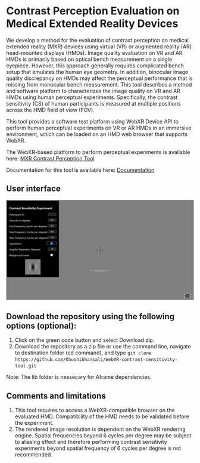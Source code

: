 # Contrast Perception Evaluation on Medical Extended Reality Devices
We develop a method for the evaluation of contrast perception on medical extended reality (MXR) devices using virtual (VR) or augmented reality (AR) head-mounted displays (HMDs). Image quality evaluation on VR and AR HMDs is primarily based on optical bench measurement on a single eyepiece. However, this approach generally requires complicated bench setup that emulates the human eye geometry. In addition, binocular image quality discrepancy on HMDs may affect the perceptual performance that is missing from monocular bench measurement. This tool describes a method and software platform to characterizes the image quality on VR and AR HMDs using human perceptual experiments. Specifically, the contrast sensitivity (CS) of human participants is measured at multiple positions across the HMD field of view (FOV). 

This tool provides a software test platform using WebXR Device API to perform human perceptual experiments on VR or AR HMDs in an immersive environment, which can be loaded on an HMD web browser that supports WebXR. 

The WebXR-based platform to perform perceptual experiments is available here: [MXR Contrast Perception Tool](https://chuminzhao.github.io/ContrastPerceptionMXR/)

Documentation for this tool is available here: [Documentation](https://chuminzhao.github.io/ContrastPerceptionMXR/documentation/)

## User interface

![plot](Image/exp1.png)

## Download the repository using the following options (optional):
1. Click on the green code button and select Download zip. 
2. Download the repository as a zip file or use the command line, navigate to destination folder (cd command), and type ```git clone https://github.com/Khushibhansali/WebXR-contrast-sensitivity-tool.git```

Note: The lib folder is nessecary for Aframe dependencies.

## Comments and limitations
1. This tool requires to access a WebXR-compatible browser on the evaluated HMD. Compatibility of the HMD needs to be validated before the experiment. 
2. The rendered image resolution is dependent on the WebXR rendering engine. Spatial frequencies beyond 6 cycles per degree may be subject to aliasing effect and therefore performing contrast sensitivity experiments beyond spatial frequency of 6 cycles per degree is not recommended. 

